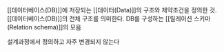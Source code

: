 
[[데이터베이스(DB)]]에 저장되는 [[데이터(Data)]]의 구조와 제약조건을 정의한 것. [[데이터베이스(DB)]]의 전체 구조를 의미한다. DB를 구성하는 [[릴레이션 스키마(Relation schema)]]의 모음

설계과정에서 정의하고 자주 변경되지 않는다
